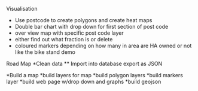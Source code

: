 Visualisation

* Use postcode to create polygons and create heat maps
* Double bar chart with drop down for first section of post code
* over view map with specific post code layer
* either find out what fraction is or delete
* coloured markers depending on how many in area are HA owned or not like the bike stand demo


Road Map
*Clean data
   ** Import into database export as JSON

*Build a map
*build layers for map
*build polygon layers
*build markers layer
*build web page w/drop down and graphs
*build geojson


